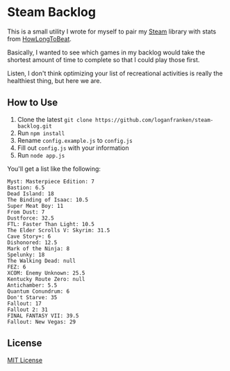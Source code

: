 # Steam Backlog

This is a small utility I wrote for myself to pair my
[Steam](http://store.steampowered.com/) library with stats from
[HowLongToBeat](http://howlongtobeat.com/).

Basically, I wanted to see which games in my backlog would take the shortest
amount of time to complete so that I could play those first.

Listen, I don't think optimizing your list of recreational activities is really
the healthiest thing, but here we are.

## How to Use

1. Clone the latest `git clone https://github.com/loganfranken/steam-backlog.git`
2. Run `npm install`
3. Rename `config.example.js` to `config.js`
4. Fill out `config.js` with your information
5. Run `node app.js`

You'll get a list like the following:

```
Myst: Masterpiece Edition: 7
Bastion: 6.5
Dead Island: 18
The Binding of Isaac: 10.5
Super Meat Boy: 11
From Dust: 7
Dustforce: 32.5
FTL: Faster Than Light: 10.5
The Elder Scrolls V: Skyrim: 31.5
Cave Story+: 6
Dishonored: 12.5
Mark of the Ninja: 8
Spelunky: 18
The Walking Dead: null
FEZ: 6
XCOM: Enemy Unknown: 25.5
Kentucky Route Zero: null
Antichamber: 5.5
Quantum Conundrum: 6
Don't Starve: 35
Fallout: 17
Fallout 2: 31
FINAL FANTASY VII: 39.5
Fallout: New Vegas: 29
```

## License

[MIT License](http://opensource.org/licenses/MIT)
